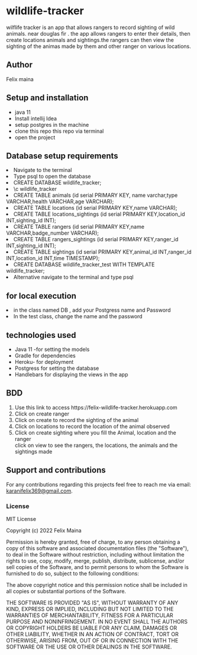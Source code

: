 # wildlife-tracker
wilflife tracker  is an app that allows rangers  to record sighting  of wild animals. near douglas fir .
the app allows rangers to  enter their details, then create  locations animals  and sightings.the rangers can then view the sighting of the animas made by  them and other ranger on various locations.

## Author 
Felix maina

## Setup and installation
<ul>
<li>java 11</li>
<li>Install intellij Idea</li>
<li>setup postgres  in the machine</li>
<li>clone this repo this repo via terminal</li>
<li>open the project</li>
</ul>

## Database setup requirements
<li>Navigate to the terminal</li>
<li>Type psql to open the database</li>
<li>CREATE DATABASE wildlife_tracker;</li>
<li>\c wildlife_tracker</li>
<li>CREATE TABLE animals (id serial PRIMARY KEY, name varchar,type VARCHAR,health VARCHAR,age VARCHAR);</li>
<li>CREATE TABLE locations (id serial PRIMARY KEY,name VARCHAR);</li>
<li>CREATE TABLE locations_sightings (id serial PRIMARY KEY,location_id INT,sighting_id INT);</li>
<li>CREATE TABLE rangers (id serial PRIMARY KEY,name VARCHAR,badge_number VARCHAR);</li>
<li>CREATE TABLE rangers_sightings (id serial PRIMARY KEY,ranger_id INT,sighting_id INT);</li>
<li>CREATE TABLE sightings (id serial PRIMARY KEY,animal_id INT,ranger_id INT,location_id INT,time TIMESTAMP);</li>
<li>CREATE DATABASE wildlife_tracker_test WITH TEMPLATE wildlife_tracker;</li>
<li>Alternative navigate to the terminal and type psql<create.sql, it atomatically sets the database </li>

## for local execution 
<li>in the class named DB , add your Postgress name and Password</li>
<li>In the test class, change the name and the password </li>

## technologies used
<ul>
<li>Java 11 -for setting the models</li>
<li>Gradle for dependencies</li>
<li>Heroku- for deployment</li>
<li>Postgress for setting the database</li>
<li>Handlebars for displaying the views in the app</li>
</ul>

## BDD
<ol>
<li>Use this link to access   https://felix-wildlife-tracker.herokuapp.com</li>
<li>Click on create  ranger</li>
<li>Click on create to record the sighting of the animal</li>
<li>Click on locations to record the location of the animal observed</li>
<li>Click on create sighting where you fill the Animal, location and the ranger</li>
</li>click on view to see the rangers, the locations, the animals and the sightings made</li>
</ol>

## Support and contributions
For any contributions  regarding this projects feel free to reach me via email: karanifelix369@gmail.com.

### License

MIT License

Copyright (c) 2022 Felix Maina

Permission is hereby granted, free of charge, to any person obtaining a copy
of this software and associated documentation files (the "Software"), to deal
in the Software without restriction, including without limitation the rights
to use, copy, modify, merge, publish, distribute, sublicense, and/or sell
copies of the Software, and to permit persons to whom the Software is
furnished to do so, subject to the following conditions:

The above copyright notice and this permission notice shall be included in all
copies or substantial portions of the Software.

THE SOFTWARE IS PROVIDED "AS IS", WITHOUT WARRANTY OF ANY KIND, EXPRESS OR
IMPLIED, INCLUDING BUT NOT LIMITED TO THE WARRANTIES OF MERCHANTABILITY,
FITNESS FOR A PARTICULAR PURPOSE AND NONINFRINGEMENT. IN NO EVENT SHALL THE
AUTHORS OR COPYRIGHT HOLDERS BE LIABLE FOR ANY CLAIM, DAMAGES OR OTHER
LIABILITY, WHETHER IN AN ACTION OF CONTRACT, TORT OR OTHERWISE, ARISING FROM,
OUT OF OR IN CONNECTION WITH THE SOFTWARE OR THE USE OR OTHER DEALINGS IN THE
SOFTWARE.


 











